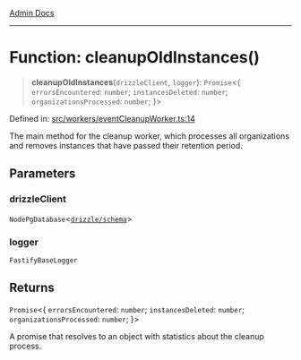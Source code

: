 [Admin Docs](/)

***

# Function: cleanupOldInstances()

> **cleanupOldInstances**(`drizzleClient`, `logger`): `Promise`\<\{ `errorsEncountered`: `number`; `instancesDeleted`: `number`; `organizationsProcessed`: `number`; \}\>

Defined in: [src/workers/eventCleanupWorker.ts:14](https://github.com/Sourya07/talawa-api/blob/3df16fa5fb47e8947dc575f048aef648ae9ebcf8/src/workers/eventCleanupWorker.ts#L14)

The main method for the cleanup worker, which processes all organizations
and removes instances that have passed their retention period.

## Parameters

### drizzleClient

`NodePgDatabase`\<[`drizzle/schema`](../../../drizzle/schema/README.md)\>

### logger

`FastifyBaseLogger`

## Returns

`Promise`\<\{ `errorsEncountered`: `number`; `instancesDeleted`: `number`; `organizationsProcessed`: `number`; \}\>

A promise that resolves to an object with statistics about the cleanup process.
